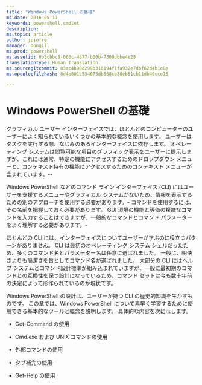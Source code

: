 ```yaml
---
title: "Windows PowerShell の基礎"
ms.date: 2016-05-11
keywords: powershell,cmdlet
description: 
ms.topic: article
author: jpjofre
manager: dongill
ms.prod: powershell
ms.assetid: 6b3cbbc8-060c-4877-b00b-7300dbbe4e28
translationtype: Human Translation
ms.sourcegitcommit: 03ac4b90d299b316194f1fa932e7dbf62d4b1c8e
ms.openlocfilehash: 8d4a801c534075db568cb38eb51cb11db40cce15

---
```


# Windows PowerShell の基礎
グラフィカル ユーザー インターフェイスでは、ほとんどのコンピューターのユーザーによく知られているいくつかの基本的な概念を使用します。 ユーザーはタスクを実行する際、なじみのあるインターフェイスに依存します。 オペレーティング システムは閲覧可能な項目のグラフィック表示をユーザーに提示しますが、これには通常、特定の機能にアクセスするためのドロップダウン メニューと、コンテキスト特有の機能にアクセスするためのコンテキスト メニューが含まれています。\-\-

Windows PowerShell などのコマンド ライン インターフェイス (CLI) にはユーザーを支援するメニューやグラフィカル システムがないため、情報を表示するための別のアプローチを使用する必要があります。\- コマンドを使用するには、その名前を把握しておく必要があります。 GUI 環境の機能と等価の複雑なコマンドを入力することはできますが、一般的なコマンドとコマンド パラメーターをよく理解する必要があります。\-

ほとんどの CLI には、インターフェイスについてユーザーが学ぶのに役立つパターンがありません。 CLI は最初のオペレーティング システム シェルだったため、多くのコマンド名とパラメーター名は任意に選ばれました。 一般に、明快さよりも簡潔さを旨としてコマンド名が選ばれました。 大部分の CLI にはヘルプ システムとコマンド設計標準が組み込まれていますが、一般に最初期のコマンドとの互換性を保つ設計になっているため、コマンド セットは今も数十年前の決定によって形作られているのが現状です。

Windows PowerShell の設計は、ユーザーが持つ CLI の歴史的知識を生かすものです。 この章では、Windows PowerShell について素早く学習するために使用できる基本的なツールと概念を説明します。 具体的な内容を次に示します。

-   Get\-Command の使用

-   Cmd.exe および UNIX コマンドの使用

-   外部コマンドの使用

-   タブ補完の使用\-

-   Get\-Help の使用




<!--HONumber=Jun16_HO4-->


